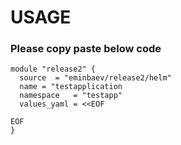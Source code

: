# USAGE

### Please copy paste below code

```
module "release2" {
  source  = "eminbaev/release2/helm"
  name = "testapplication
  namespace   = "testapp"
  values_yaml = <<EOF

EOF 
}

```